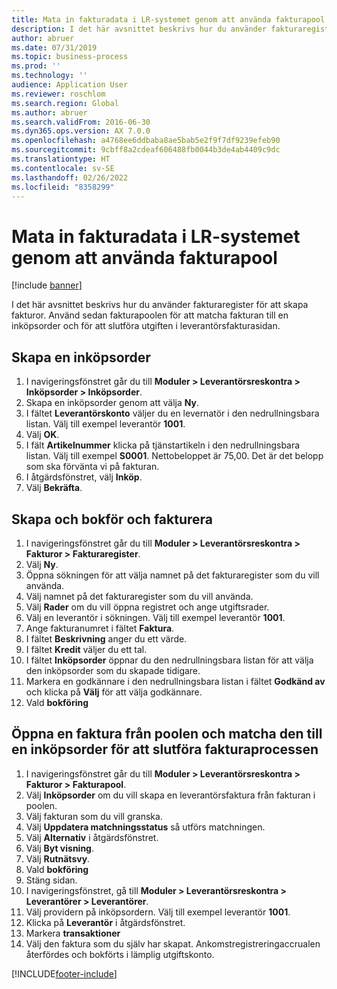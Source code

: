 ```yaml
---
title: Mata in fakturadata i LR-systemet genom att använda fakturapool
description: I det här avsnittet beskrivs hur du använder fakturaregister för att skapa fakturor.
author: abruer
ms.date: 07/31/2019
ms.topic: business-process
ms.prod: ''
ms.technology: ''
audience: Application User
ms.reviewer: roschlom
ms.search.region: Global
ms.author: abruer
ms.search.validFrom: 2016-06-30
ms.dyn365.ops.version: AX 7.0.0
ms.openlocfilehash: a4768ee6ddbaba8ae5bab5e2f9f7df9239efeb90
ms.sourcegitcommit: 9cbff8a2cdeaf606488fb0044b3de4ab4409c9dc
ms.translationtype: HT
ms.contentlocale: sv-SE
ms.lasthandoff: 02/26/2022
ms.locfileid: "8358299"
---
```

# <a name="key-invoice-data-into-the-ap-system-using-invoice-pool"></a>Mata in fakturadata i LR-systemet genom att använda fakturapool

[!include [banner](../../includes/banner.md)]

I det här avsnittet beskrivs hur du använder fakturaregister för att skapa fakturor. Använd sedan fakturapoolen för att matcha fakturan till en inköpsorder och för att slutföra utgiften i leverantörsfakturasidan.


## <a name="create-a-purchase-order"></a>Skapa en inköpsorder
1. I navigeringsfönstret går du till **Moduler > Leverantörsreskontra > Inköpsorder > Inköpsorder**.
2. Skapa en inköpsorder genom att välja **Ny**.
3. I fältet **Leverantörskonto** väljer du en levernatör i den nedrullningsbara listan. Välj till exempel leverantör **1001**.
4. Välj **OK**.
5. I fält **Artikelnummer** klicka på tjänstartikeln i den nedrullningsbara listan. Välj till exempel **S0001**. Nettobeloppet är 75,00.  Det är det belopp som ska förvänta vi på fakturan.  
6. I åtgärdsfönstret, välj **Inköp**.
7. Välj **Bekräfta**.

## <a name="create-and-post-and-invoice"></a>Skapa och bokför och fakturera
1. I navigeringsfönstret går du till **Moduler > Leverantörsreskontra > Fakturor > Fakturaregister**.
2. Välj **Ny**.
3. Öppna sökningen för att välja namnet på det fakturaregister som du vill använda.
4. Välj namnet på det fakturaregister som du vill använda.
5. Välj **Rader** om du vill öppna registret och ange utgiftsrader.
6. Välj en leverantör i sökningen. Välj till exempel leverantör **1001**.
7. Ange fakturanumret i fältet **Faktura**.
8. I fältet **Beskrivning** anger du ett värde.
9. I fältet **Kredit** väljer du ett tal.
10. I fältet **Inköpsorder** öppnar du den nedrullningsbara listan för att välja den inköpsorder som du skapade tidigare.
11. Markera en godkännare i den nedrullningsbara listan i fältet **Godkänd av** och klicka på **Välj** för att välja godkännare.
12. Vald **bokföring**

## <a name="open-an-invoice-from-the-pool-and-match-it-to-a-purchase-order-to-complete-the-invoice-process"></a>Öppna en faktura från poolen och matcha den till en inköpsorder för att slutföra fakturaprocessen
1. I navigeringsfönstret går du till **Moduler > Leverantörsreskontra > Fakturor > Fakturapool**.
2. Välj **Inköpsorder** om du vill skapa en leverantörsfaktura från fakturan i poolen.
3. Välj fakturan som du vill granska.
4. Välj **Uppdatera matchningsstatus** så utförs matchningen.
5. Välj **Alternativ** i åtgärdsfönstret.
6. Välj **Byt visning**.
7. Välj **Rutnätsvy**.
8. Vald **bokföring**
9. Stäng sidan.
10. I navigeringsfönstret, gå till **Moduler > Leverantörsreskontra > Leverantörer > Leverantörer**.
11. Välj providern på inköpsordern. Välj till exempel leverantör **1001**.
12. Klicka på **Leverantör** i åtgärdsfönstret.
13. Markera **transaktioner**
14. Välj den faktura som du själv har skapat. Ankomstregistreringaccrualen återfördes och bokförts i lämplig utgiftskonto.  



[!INCLUDE[footer-include](../../../includes/footer-banner.md)]

